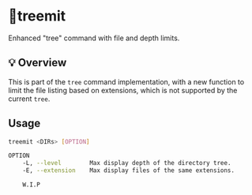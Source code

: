 # :evergreen_tree:treemit
Enhanced "tree" command with file and depth limits.

## :bulb: Overview
This is part of the `tree` command implementation, with a new function to limit the file listing based on extensions, which is not supported by the current `tree`.

## Usage

```sh
treemit <DIRs> [OPTION]

OPTION
    -L, --level        Max display depth of the directory tree.
    -E, --extension    Max display files of the same extensions.

    W.I.P
```
